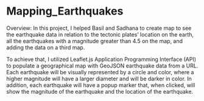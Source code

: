 # Mapping_Earthquakes
Overview:
In this project, I helped Basil and Sadhana to create map to see the earthquake data in relation to the tectonic plates’ location on the earth, all the earthquakes with a magnitude greater than 4.5 on the map, and adding the data on a third map.

To achieve that, I utilized Leaflet.js Application Programming Interface (API) to populate a geographical map with GeoJSON earthquake data from a URL. Each earthquake will be visually represented by a circle and color, where a higher magnitude will have a larger diameter and will be darker in color. In addition, each earthquake will have a popup marker that, when clicked, will show the magnitude of the earthquake and the location of the earthquake.